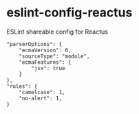 # eslint-config-reactus
ESLint shareable config for Reactus


```
"parserOptions": {
    "ecmaVersion": 6,
    "sourceType": "module",
    "ecmaFeatures": {
        "jsx": true
    }
},
"rules": {
    "camelcase": 1,
    "no-alert": 1,
}
```
